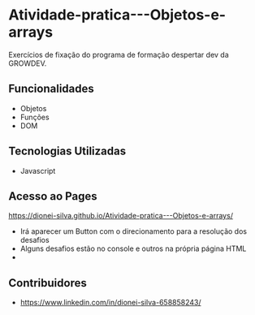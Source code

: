 # Atividade-pratica---Objetos-e-arrays

Exercícios de fixação do programa de formação despertar dev da GROWDEV.

## Funcionalidades

- Objetos
- Funções
- DOM

## Tecnologias Utilizadas

- Javascript

## Acesso ao Pages
https://dionei-silva.github.io/Atividade-pratica---Objetos-e-arrays/
- Irá aparecer um Button com o direcionamento para a resolução dos desafios
- Alguns desafios estão no console e outros na própria página HTML
- 
## Contribuidores
- https://www.linkedin.com/in/dionei-silva-658858243/
